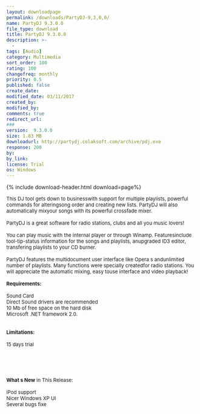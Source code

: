 ```yaml
---
layout: downloadpage
permalink: /downloads/PartyDJ-9,3,0,0/
name: PartyDJ 9.3.0.0
file_type: download
title: PartyDJ 9.3.0.0
description: >-
  -
tags: [Audio]
category: Multimedia
sort_order: 100
rating: 100
changefreq: monthly
priority: 0.5
published: false
create_date:
modified_date: 03/11/2017
created_by:
modified_by:
comments: true
redirect_url:
###
version:  9.3.0.0
size: 1.83 MB
downloadurl: http://partydj.colaksoft.com/archive/pdj.exe
response: 200
by:
by_link:
license: Trial
os: Windows
---
```


{% include download-header.html download=page%}

<p style="fix-download-text !important">
<p><font size="2"><p>This DJ tool gets down to business</a>with support for multiple playlists, powerful commands for alteringsong order and creating new lists. PartyDJ will also automatically mixyour songs with its powerful crossfade mixer.<br />
<br />
PartyDJ is a great software for radio stations, clubs and all you music lovers!<br />
<br />
You can play music with the internal player or through Winamp. Featuresinclude tool-tip-status information for the songs and playlists, anupgraded ID3 editor, transfering playlists to your CD burner.<br />
<br />
PartyDJ features the multidocument user interface like Opera s andunlimited number of playlists. Many functions were specially createdfor radio stations. You will appreciate the automatic mixing, easy touse interface and video playback!<br />
<br />
<span><strong>Requirements:</strong></span><br />
<br />
Sound Card <br />
Direct Sound drivers are recommended <br />
10 Mb of free space on the hard disk <br />
Microsoft .NET framework 2.0. <br />
<br />
<br />
<span><strong>Limitations:</strong></span><br />
<br />
15 days trial<br />
<br />
<br />
</p>
<div class="celltext_big"><br />
<br />
<strong>What s New</strong> in This Release:<br />
<br />
iPod support<br />
Nicer Windows XP UI<br />
Several bugs fixe</div></p></p>
